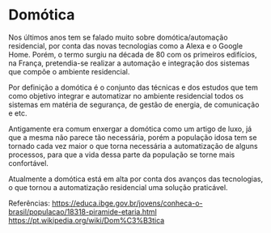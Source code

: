 # Domótica

Nos últimos anos tem se falado muito sobre domótica/automação residencial, por conta das novas tecnologias como a Alexa e o Google Home. Porém, o termo surgiu na década de 80 com os primeiros edifícios, na França, pretendia-se realizar a automação e integração dos sistemas que compõe o ambiente residencial.

Por definição a domótica é o conjunto das técnicas e dos estudos que tem como objetivo integrar e automatizar no ambiente residencial todos os sistemas em matéria de segurança, de gestão de energia, de comunicação e etc. 

Antigamente era comum enxergar a domótica como um artigo de luxo, já que a mesma não parece tão necessária, porém a população idosa tem se tornado cada vez maior o que torna necessária a automatização de alguns processos, para que a vida dessa parte da população se torne mais confortável.

Atualmente a domótica está em alta por conta dos avanços das tecnologias, o que tornou a automatização residencial uma solução praticável.

Referências:
https://educa.ibge.gov.br/jovens/conheca-o-brasil/populacao/18318-piramide-etaria.html
https://pt.wikipedia.org/wiki/Dom%C3%B3tica
